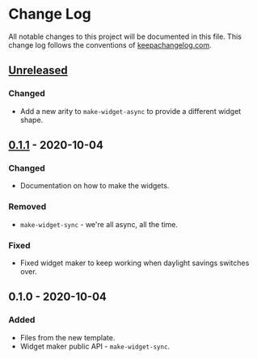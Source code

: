 # Change Log
All notable changes to this project will be documented in this file. This change log follows the conventions of [keepachangelog.com](http://keepachangelog.com/).

## [Unreleased]
### Changed
- Add a new arity to `make-widget-async` to provide a different widget shape.

## [0.1.1] - 2020-10-04
### Changed
- Documentation on how to make the widgets.

### Removed
- `make-widget-sync` - we're all async, all the time.

### Fixed
- Fixed widget maker to keep working when daylight savings switches over.

## 0.1.0 - 2020-10-04
### Added
- Files from the new template.
- Widget maker public API - `make-widget-sync`.

[Unreleased]: https://github.com/your-name/name-scores/compare/0.1.1...HEAD
[0.1.1]: https://github.com/your-name/name-scores/compare/0.1.0...0.1.1
